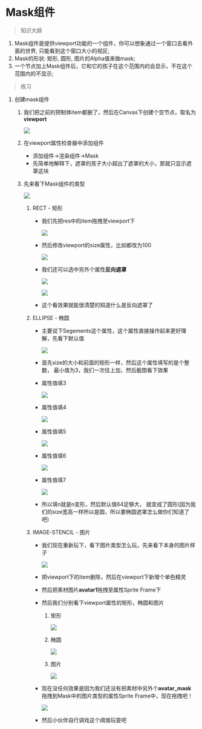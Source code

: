 # Mask组件

> 知识大纲
1. Mask组件是提供viewport功能的一个组件，你可以想象通过一个窗口去看外面的世界,
    只能看到这个窗口大小的视区;
2. Mask的形状: 矩形, 圆形, 图片的Alpha值来做mask;
3. 一个节点加上Mask组件后，它和它的孩子在这个范围内的会显示，不在这个范围内的不显示;

> 练习
1. 创建mask组件
    1. 我们把之前的预制体item都删了，然后在Canvas下创建个空节点，取名为**viewport**
    
        ![](./images/创建空节点viewport.jpg)
        
    2. 在viewport属性检查器中添加组件
        * 添加组件->渲染组件->Mask
        * 先简单地解释下，遮罩的孩子大小超出了遮罩的大小，那就只显示遮罩这块       
    3. 先来看下Mask组件的类型
    
        ![](./images/Mask类型.jpg)
        
        1. RECT - 矩形
            * 我们先把res中的item拖拽至viewport下
                
                ![](./images/拖拽item至viewport.jpg)
                
            * 然后修改viewport的size属性，比如都改为100
            
                ![](./images/把viewport的size都改为100.jpg)
                
            * 我们还可以选中另外个属性**反向遮罩**
            
                ![](./images/选中反向遮罩.jpg) 
                
                ![](./images/选中反向遮罩后看效果.jpg)   
                
            * 这个看效果就能很清楚的知道什么是反向遮罩了  
        2. ELLIPSE - 椭圆
            * 主要说下Segements这个属性，这个属性直接操作起来更好理解，先看下默认值
            
                ![](./images/默认属性值.jpg)
            
            * 首先size的大小和前面的矩形一样，然后这个属性填写的是个整数，
                最小值为3，我们一次往上加，然后截图看下效果
                
            * 属性值填3   
                
                ![](./images/属性值填3.jpg)
                 
            * 属性值填4    
                            
                ![](./images/属性值填4.jpg)
                 
            * 属性值填5    
                            
                ![](./images/属性值填5.jpg)
                 
            * 属性值填6    
                            
                ![](./images/属性值填6.jpg)
                 
            * 属性值填7    
                            
                ![](./images/属性值填7.jpg)
                
            * 所以填n就是n变形，然后默认值64足够大，
                就变成了圆形(因为我们的size宽高一样所以是圆，所以要椭圆遮罩怎么做你们知道了吧)                     
        3. IMAGE-STENCIL - 图片
            * 我们现在重新玩下，看下图片类型怎么玩，先来看下本身的图片样子
            
                ![](res/avatar1.png)
            
            * 把viewport下的item删除，然后在viewport下新增个单色精灵
            * 然后把素材图片**avatar1**拖拽至属性Sprite Frame下
            * 然后我们分别看下viewport属性的矩形，椭圆和图片
                1. 矩形
                    
                    ![](./images/玩图片矩形.jpg)
                    
                2. 椭圆
                    
                    ![](./images/玩图片椭圆.jpg)
                    
                3. 图片
                
                    ![](./images/玩图片Mask图片类型.jpg)
                    
            * 现在没任何效果是因为我们还没有把素材中另外个**avatar_mask**
                拖拽到Mask中的图片类型的属性Sprite Frame中，现在拖拽吧！
                
                ![](./images/拖拽avatar_mask.jpg)
                
            * 然后小伙伴自行调戏这个阈值玩耍吧    